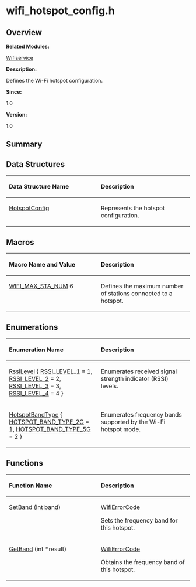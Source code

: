 # wifi\_hotspot\_config.h<a name="EN-US_TOPIC_0000001054876470"></a>

## **Overview**<a name="section1585029466191854"></a>

**Related Modules:**

[Wifiservice](wifiservice.md)

**Description:**

Defines the Wi-Fi hotspot configuration. 

**Since:**

1.0

**Version:**

1.0

## **Summary**<a name="section2121703524191854"></a>

## Data Structures<a name="nested-classes"></a>

<a name="table974216113191854"></a>
<table><thead align="left"><tr id="row611716081191854"><th class="cellrowborder" valign="top" width="50%" id="mcps1.1.3.1.1"><p id="p874099958191854"><a name="p874099958191854"></a><a name="p874099958191854"></a>Data Structure Name</p>
</th>
<th class="cellrowborder" valign="top" width="50%" id="mcps1.1.3.1.2"><p id="p918485569191854"><a name="p918485569191854"></a><a name="p918485569191854"></a>Description</p>
</th>
</tr>
</thead>
<tbody><tr id="row912237927191854"><td class="cellrowborder" valign="top" width="50%" headers="mcps1.1.3.1.1 "><p id="p1916637155191854"><a name="p1916637155191854"></a><a name="p1916637155191854"></a><a href="hotspotconfig.md">HotspotConfig</a></p>
</td>
<td class="cellrowborder" valign="top" width="50%" headers="mcps1.1.3.1.2 "><p id="p602889975191854"><a name="p602889975191854"></a><a name="p602889975191854"></a>Represents the hotspot configuration. </p>
</td>
</tr>
</tbody>
</table>

## Macros<a name="define-members"></a>

<a name="table1333704322191854"></a>
<table><thead align="left"><tr id="row1516457345191854"><th class="cellrowborder" valign="top" width="50%" id="mcps1.1.3.1.1"><p id="p991210715191854"><a name="p991210715191854"></a><a name="p991210715191854"></a>Macro Name and Value</p>
</th>
<th class="cellrowborder" valign="top" width="50%" id="mcps1.1.3.1.2"><p id="p751710229191854"><a name="p751710229191854"></a><a name="p751710229191854"></a>Description</p>
</th>
</tr>
</thead>
<tbody><tr id="row150916282191854"><td class="cellrowborder" valign="top" width="50%" headers="mcps1.1.3.1.1 "><p id="p1987379613191854"><a name="p1987379613191854"></a><a name="p1987379613191854"></a><a href="wifiservice.md#ga3aaba95d8760c837c01e209e52387711">WIFI_MAX_STA_NUM</a>   6</p>
</td>
<td class="cellrowborder" valign="top" width="50%" headers="mcps1.1.3.1.2 "><p id="p740019018191854"><a name="p740019018191854"></a><a name="p740019018191854"></a>Defines the maximum number of stations connected to a hotspot. </p>
</td>
</tr>
</tbody>
</table>

## Enumerations<a name="enum-members"></a>

<a name="table2089654420191854"></a>
<table><thead align="left"><tr id="row1333469306191854"><th class="cellrowborder" valign="top" width="50%" id="mcps1.1.3.1.1"><p id="p1846613090191854"><a name="p1846613090191854"></a><a name="p1846613090191854"></a>Enumeration Name</p>
</th>
<th class="cellrowborder" valign="top" width="50%" id="mcps1.1.3.1.2"><p id="p1918283874191854"><a name="p1918283874191854"></a><a name="p1918283874191854"></a>Description</p>
</th>
</tr>
</thead>
<tbody><tr id="row1991246493191854"><td class="cellrowborder" valign="top" width="50%" headers="mcps1.1.3.1.1 "><p id="p895899531191854"><a name="p895899531191854"></a><a name="p895899531191854"></a><a href="wifiservice.md#gadb1b12fe6311711103e759aac7a470d4">RssiLevel</a> { <a href="wifiservice.md#ggadb1b12fe6311711103e759aac7a470d4aac8c19cbf7131479b25de098fbdeb8d8">RSSI_LEVEL_1</a> = 1, <a href="wifiservice.md#ggadb1b12fe6311711103e759aac7a470d4a57b5d33edaf93c78c05ab061d0592f0b">RSSI_LEVEL_2</a> = 2, <a href="wifiservice.md#ggadb1b12fe6311711103e759aac7a470d4af91f262e971e83291e8bf6abe2bb7658">RSSI_LEVEL_3</a> = 3, <a href="wifiservice.md#ggadb1b12fe6311711103e759aac7a470d4a553e0aaf0ca409a2cde703825ffbe0d2">RSSI_LEVEL_4</a> = 4 }</p>
</td>
<td class="cellrowborder" valign="top" width="50%" headers="mcps1.1.3.1.2 "><p id="p614051317191854"><a name="p614051317191854"></a><a name="p614051317191854"></a>Enumerates received signal strength indicator (RSSI) levels. </p>
</td>
</tr>
<tr id="row1877577714191854"><td class="cellrowborder" valign="top" width="50%" headers="mcps1.1.3.1.1 "><p id="p841015152191854"><a name="p841015152191854"></a><a name="p841015152191854"></a><a href="wifiservice.md#ga37e10532da87571ee89193beac42d246">HotspotBandType</a> { <a href="wifiservice.md#gga37e10532da87571ee89193beac42d246ad4c4672bd05d6d0ef3f22861758df731">HOTSPOT_BAND_TYPE_2G</a> = 1, <a href="wifiservice.md#gga37e10532da87571ee89193beac42d246a6eef5e29e90860fbffaa4744e5f069de">HOTSPOT_BAND_TYPE_5G</a> = 2 }</p>
</td>
<td class="cellrowborder" valign="top" width="50%" headers="mcps1.1.3.1.2 "><p id="p1749048445191854"><a name="p1749048445191854"></a><a name="p1749048445191854"></a>Enumerates frequency bands supported by the Wi-Fi hotspot mode. </p>
</td>
</tr>
</tbody>
</table>

## Functions<a name="func-members"></a>

<a name="table1602750438191854"></a>
<table><thead align="left"><tr id="row1311443782191854"><th class="cellrowborder" valign="top" width="50%" id="mcps1.1.3.1.1"><p id="p1757176199191854"><a name="p1757176199191854"></a><a name="p1757176199191854"></a>Function Name</p>
</th>
<th class="cellrowborder" valign="top" width="50%" id="mcps1.1.3.1.2"><p id="p1761012699191854"><a name="p1761012699191854"></a><a name="p1761012699191854"></a>Description</p>
</th>
</tr>
</thead>
<tbody><tr id="row1339908630191854"><td class="cellrowborder" valign="top" width="50%" headers="mcps1.1.3.1.1 "><p id="p454295772191854"><a name="p454295772191854"></a><a name="p454295772191854"></a><a href="wifiservice.md#gaf384863106ea0ba10efc4a0bd3c86d24">SetBand</a> (int band)</p>
</td>
<td class="cellrowborder" valign="top" width="50%" headers="mcps1.1.3.1.2 "><p id="p1375311303191854"><a name="p1375311303191854"></a><a name="p1375311303191854"></a><a href="wifiservice.md#ga2506c6ad226c4feb1d19248013ff9568">WifiErrorCode</a> </p>
<p id="p277000848191854"><a name="p277000848191854"></a><a name="p277000848191854"></a>Sets the frequency band for this hotspot. </p>
</td>
</tr>
<tr id="row2041408674191854"><td class="cellrowborder" valign="top" width="50%" headers="mcps1.1.3.1.1 "><p id="p871568123191854"><a name="p871568123191854"></a><a name="p871568123191854"></a><a href="wifiservice.md#gaa7b20be6e6d8f9b04ec7d417a1c6410c">GetBand</a> (int *result)</p>
</td>
<td class="cellrowborder" valign="top" width="50%" headers="mcps1.1.3.1.2 "><p id="p1739429443191854"><a name="p1739429443191854"></a><a name="p1739429443191854"></a><a href="wifiservice.md#ga2506c6ad226c4feb1d19248013ff9568">WifiErrorCode</a> </p>
<p id="p216614321191854"><a name="p216614321191854"></a><a name="p216614321191854"></a>Obtains the frequency band of this hotspot. </p>
</td>
</tr>
</tbody>
</table>


